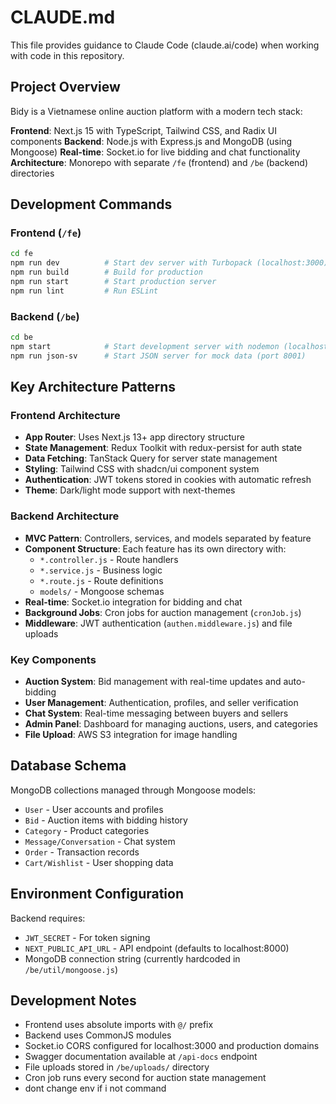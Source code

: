 # CLAUDE.md

This file provides guidance to Claude Code (claude.ai/code) when working with code in this repository.

## Project Overview

Bidy is a Vietnamese online auction platform with a modern tech stack:

**Frontend**: Next.js 15 with TypeScript, Tailwind CSS, and Radix UI components
**Backend**: Node.js with Express.js and MongoDB (using Mongoose)
**Real-time**: Socket.io for live bidding and chat functionality
**Architecture**: Monorepo with separate `/fe` (frontend) and `/be` (backend) directories

## Development Commands

### Frontend (`/fe`)
```bash
cd fe
npm run dev          # Start dev server with Turbopack (localhost:3000)
npm run build        # Build for production
npm run start        # Start production server
npm run lint         # Run ESLint
```

### Backend (`/be`)
```bash
cd be
npm start            # Start development server with nodemon (localhost:8000)
npm run json-sv      # Start JSON server for mock data (port 8001)
```

## Key Architecture Patterns

### Frontend Architecture
- **App Router**: Uses Next.js 13+ app directory structure
- **State Management**: Redux Toolkit with redux-persist for auth state
- **Data Fetching**: TanStack Query for server state management
- **Styling**: Tailwind CSS with shadcn/ui component system
- **Authentication**: JWT tokens stored in cookies with automatic refresh
- **Theme**: Dark/light mode support with next-themes

### Backend Architecture
- **MVC Pattern**: Controllers, services, and models separated by feature
- **Component Structure**: Each feature has its own directory with:
  - `*.controller.js` - Route handlers
  - `*.service.js` - Business logic
  - `*.route.js` - Route definitions
  - `models/` - Mongoose schemas
- **Real-time**: Socket.io integration for bidding and chat
- **Background Jobs**: Cron jobs for auction management (`cronJob.js`)
- **Middleware**: JWT authentication (`authen.middleware.js`) and file uploads

### Key Components
- **Auction System**: Bid management with real-time updates and auto-bidding
- **User Management**: Authentication, profiles, and seller verification
- **Chat System**: Real-time messaging between buyers and sellers
- **Admin Panel**: Dashboard for managing auctions, users, and categories
- **File Upload**: AWS S3 integration for image handling

## Database Schema
MongoDB collections managed through Mongoose models:
- `User` - User accounts and profiles
- `Bid` - Auction items with bidding history
- `Category` - Product categories
- `Message/Conversation` - Chat system
- `Order` - Transaction records
- `Cart/Wishlist` - User shopping data

## Environment Configuration
Backend requires:
- `JWT_SECRET` - For token signing
- `NEXT_PUBLIC_API_URL` - API endpoint (defaults to localhost:8000)
- MongoDB connection string (currently hardcoded in `/be/util/mongoose.js`)

## Development Notes
- Frontend uses absolute imports with `@/` prefix
- Backend uses CommonJS modules
- Socket.io CORS configured for localhost:3000 and production domains
- Swagger documentation available at `/api-docs` endpoint
- File uploads stored in `/be/uploads/` directory
- Cron job runs every second for auction state management
- dont change env if i not command